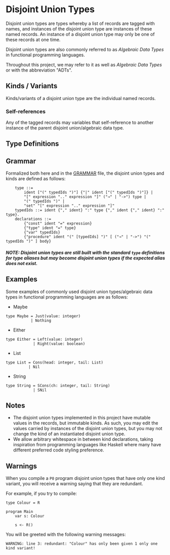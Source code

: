 # Disjoint Union Types

Disjoint union types are types whereby a list of records are tagged with names, and instances of the disjoint union type are instances of these named records. An instance of a disjoint union type may only be one of these records at one time.

Disjoint union types are also commonly referred to as _Algebraic Data Types_ in functional programming languages.

Throughout this project, we may refer to it as well as _Algebraic Data Types_ or with the abbreviation "ADTs".

## Kinds / Variants

Kinds/variants of a disjoint union type are the individual named records.

### Self-references

Any of the tagged records may variables that self-reference to another instance of the parent disjoint union/algebraic data type.

## Type Definitions

## Grammar

Formalized both here and in the <a href="GRAMMAR.md">GRAMMAR</a> file, the disjoint union types and kinds are defined as follows:

```
    type ::=
        ident ["(" typedIds ")"] {"|" ident ["(" typedIds ")"]} |
        "[" expression ".." expression "]" ("→" | "->") type |
        "(" typedIds ")" |
        "set" "[" expression ".." expression "]"
    typedIds ::= ident {"," ident} ":" type {"," ident {"," ident} ":" type}.
    declarations ::= 
        {"const" ident "=" expression}
        {"type" ident "=" type}
        {"var" typedIds}
        {"procedure" ident "(" [typedIds] ")" [ ("→" | "->") "(" typedIds ")" ] body}
```

##### NOTE: Disjoint union types are still built with the standard `type` definitions for type aliases but may become disjoint union types if the expected alias does not exist.

## Examples

Some examples of commonly used disjoint union types/algebraic data types in functional programming languages are as follows:

* Maybe
```
type Maybe = Just(value: integer)
           | Nothing
```

* Either
```
type Either = Left(value: integer)
            | Right(value: boolean)
```

* List
```
type List = Cons(head: integer, tail: List)
          | Nil
```

* String
```
type String = SCons(ch: integer, tail: String)
            | SNil
```

## Notes

* The disjoint union types implemented in this project have mutable values in the records, but immutable kinds. As such, you may edit the values carried by instances of the disjoint union types, but you may not change the kind of an instantiated disjoint union type.
* We allow arbitrary whitespace in between kind declarations, taking inspiration from programming languages like Haskell where many have different preferred code styling preference.


## Warnings

When you compile a `P0` program disjoint union types that have only one kind variant, you will receive a warning saying that they are redundant.

For example, if you try to compile:
```
type Colour = R

program Main
    var s: Colour

    s <- R()
```

You will be greeted with the following warning messages:
```
WARNING: line 3: redundant: "Colour" has only been given 1 only one kind variant!
```
